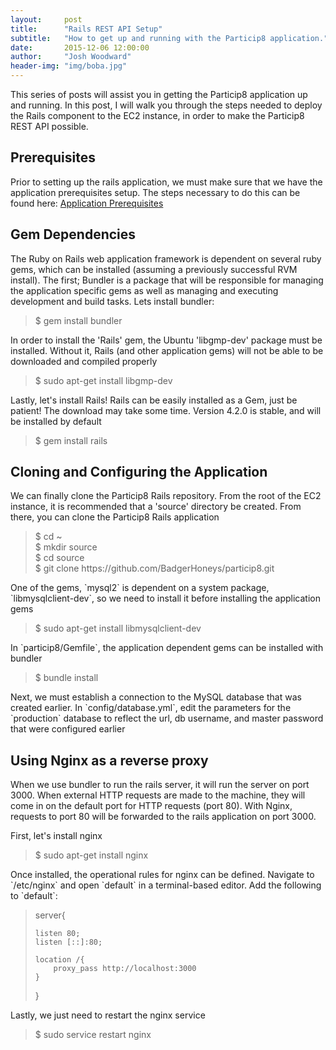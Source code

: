 ```yaml
---
layout:     post
title:      "Rails REST API Setup"
subtitle:   "How to get up and running with the Particip8 application."
date:       2015-12-06 12:00:00
author:     "Josh Woodward"
header-img: "img/boba.jpg"
---
```


<p>This series of posts will assist you in getting the Particip8 application up and running. In this post, I will walk you through the steps needed to deploy the Rails component to the EC2 instance, in order to make the Particip8 REST API possible.</p>    
<h2 class="section-heading">Prerequisites</h2>
<p>Prior to setting up the rails application, we must make sure that we have the application prerequisites setup. The steps necessary to do this can be found here: <a href="https://jdw6359.github.io/2015/12/06/tools-setup/">Application Prerequisites</a></p> 

<h2 class="section-heading">Gem Dependencies</h2>
<p>The Ruby on Rails web application framework is dependent on several ruby gems, which can be installed (assuming a previously successful RVM install). The first; Bundler is a package that will be responsible for managing the application specific gems as well as managing and executing development and build tasks. Lets install bundler:
<blockquote>
$ gem install bundler
</blockquote>

<p>In order to install the 'Rails' gem, the Ubuntu 'libgmp-dev' package must be installed. Without it, Rails (and other application gems) will not be able to be downloaded and compiled properly</p>
<blockquote>
$ sudo apt-get install libgmp-dev
</blockquote>

<p>Lastly, let's install Rails! Rails can be easily installed as a Gem, just be patient! The download may take some time. Version 4.2.0 is stable, and will be installed by default</p>
<blockquote>
$ gem install rails
</blockquote>

<h2 class="section-heading">Cloning and Configuring the Application</h2>
<p>We can finally clone the Particip8 Rails repository. From the root of the EC2 instance, it is recommended that a 'source' directory be created. From there, you can clone the Particip8 Rails application</p>
<blockquote>
$ cd ~<br>
$ mkdir source<br>
$ cd source<br>
$ git clone https://github.com/BadgerHoneys/particip8.git 
</blockquote> 

<p>One of the gems, `mysql2` is dependent on a system package, `libmysqlclient-dev`, so we need to install it before installing the application gems</p>
<blockquote>
$ sudo apt-get install libmysqlclient-dev
</blockquote>

<p>In `particip8/Gemfile`, the application dependent gems can be installed with bundler</p>
<blockquote>
$ bundle install
</blockquote>

<p>Next, we must establish a connection to the MySQL database that was created earlier. In `config/database.yml`, edit the parameters for the `production` database to reflect the url, db username, and master password that were configured earlier</p>

<h2 class="section-heading">Using Nginx as a reverse proxy</h2>
<p>When we use bundler to run the rails server, it will run the server on port 3000. When external HTTP requests are made to the machine, they will come in on the default port for HTTP requests (port 80). With Nginx, requests to port 80 will be forwarded to the rails application on port 3000.</p>
<p>First, let's install nginx</p>
<blockquote>
$ sudo apt-get install nginx
</blockquote>

<p>Once installed, the operational rules for nginx can be defined. Navigate to `/etc/nginx` and open `default` in a terminal-based editor. Add the following to `default`:</p>
<blockquote>
<p>
server{
	
	listen 80;
	listen [::]:80;

	location /{
		proxy_pass http://localhost:3000
	}
}
</p>	

</blockquote>

<p>Lastly, we just need to restart the nginx service</p>
<blockquote>
$ sudo service restart nginx
</blockquote> 
